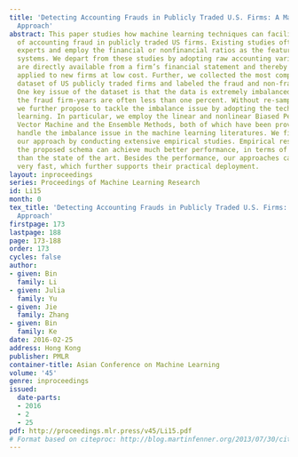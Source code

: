 ```yaml
---
title: 'Detecting Accounting Frauds in Publicly Traded U.S. Firms: A Machine Learning
  Approach'
abstract: This paper studies how machine learning techniques can facilitate the detection
  of accounting fraud in publicly traded US firms. Existing studies often mimic human
  experts and employ the financial or nonfinancial ratios as the features for their
  systems. We depart from these studies by adopting raw accounting variables, which
  are directly available from a firm’s financial statement and thereby can be easily
  applied to new firms at low cost. Further, we collected the most complete fraud
  dataset of US publicly traded firms and labeled the fraud and non-fraud firm-years.
  One key issue of the dataset is that the data is extremely imbalanced, in which
  the fraud firm-years are often less than one percent. Without re-sampling the data,
  we further propose to tackle the imbalance issue by adopting the techniques of imbalanced
  learning. In particular, we employ the linear and nonlinear Biased Penalty Support
  Vector Machine and the Ensemble Methods, both of which have been proved to successfully
  handle the imbalance issue in the machine learning literatures. We finally evaluate
  our approach by conducting extensive empirical studies. Empirical results show that
  the proposed schema can achieve much better performance, in terms of balanced accuracy,
  than the state of the art. Besides the performance, our approaches can also compute
  very fast, which further supports their practical deployment.
layout: inproceedings
series: Proceedings of Machine Learning Research
id: Li15
month: 0
tex_title: 'Detecting Accounting Frauds in Publicly Traded U.S. Firms: A Machine Learning
  Approach'
firstpage: 173
lastpage: 188
page: 173-188
order: 173
cycles: false
author:
- given: Bin
  family: Li
- given: Julia
  family: Yu
- given: Jie
  family: Zhang
- given: Bin
  family: Ke
date: 2016-02-25
address: Hong Kong
publisher: PMLR
container-title: Asian Conference on Machine Learning
volume: '45'
genre: inproceedings
issued:
  date-parts:
  - 2016
  - 2
  - 25
pdf: http://proceedings.mlr.press/v45/Li15.pdf
# Format based on citeproc: http://blog.martinfenner.org/2013/07/30/citeproc-yaml-for-bibliographies/
---
```

